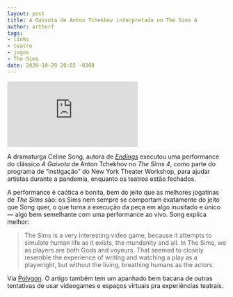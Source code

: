 ```yaml
---
layout: post
title: A Gaivota de Anton Tchekhov interpretada no The Sims 4
author: arthurf
tags:
- links
- teatro
- jogos
- The Sims
date: 2020-10-29 20:02 -0300
---
```

<iframe src="https://player.twitch.tv/?video=783888743&parent=www.example.com" frameborder="0" allowfullscreen="true" scrolling="no" class="full-width"></iframe>

A dramaturga Celine Song, autora de [*Endings*](https://www.nytw.org/show/endlings/) executou uma performance do clássico *A Gaivota* de Anton Tchekhov no *The Sims 4*, como parte do programa de “instigação” do New York Theater Workshop, para ajudar artistas durante a pandemia, enquanto os teatros estão fechados.

A performance é caótica e bonita, bem do jeito que as melhores jogatinas de *The Sims* são: os Sims nem sempre se comportam exatamente do jeito que Song quer, o que torna a execução da peça em algo inusitado e único — algo bem semelhante com uma performance ao vivo. Song explica melhor:

> The Sims is a very interesting video game, because it attempts to simulate human life as it exists, the mundanity and all. In The Sims, we as players are both Gods and voyeurs. That seemed to closely resemble the experience of writing and watching a play as a playwright, but without the living, breathing humans as the actors.

Via [Polygon](https://www.polygon.com/2020/10/29/21540644/sims-4-chekhov-the-seagull-new-york-theatre-workshop). O artigo também tem um apanhado bem bacana de outras tentativas de usar videogames e espaços virtuais pra experiências teatrais.
